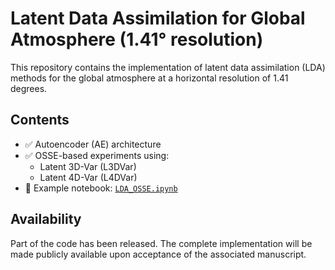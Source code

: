 # Latent Data Assimilation for Global Atmosphere (1.41° resolution)

This repository contains the implementation of latent data assimilation (LDA) methods for the global atmosphere at a horizontal resolution of 1.41 degrees.

## Contents

- ✅ Autoencoder (AE) architecture
- ✅ OSSE-based experiments using:
  - Latent 3D-Var (L3DVar)
  - Latent 4D-Var (L4DVar)
- 📄 Example notebook: [`LDA_OSSE.ipynb`](./DA_exps/LDA_OSSEs.ipynb)

## Availability

Part of the code has been released. The complete implementation will be made publicly available upon acceptance of the associated manuscript.
